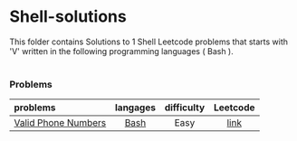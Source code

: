 # Shell-solutions
This folder contains Solutions to 1 Shell Leetcode problems that starts with 'V' written in the following programming languages ( Bash ).<br><br>
### Problems ###
|problems|langages|difficulty|Leetcode|
|:-------|:------:|:--------:|:------:|
|[Valid Phone Numbers](https://github.com/AnasImloul/Leetcode-solutions/tree/main/shell/V/Valid%20Phone%20Numbers/)|[Bash](https://github.com/AnasImloul/Leetcode-solutions/tree/main/shell/V/Valid%20Phone%20Numbers/Valid%20Phone%20Numbers.sh)|Easy|[link](https://leetcode.com/problems/valid-phone-numbers)|